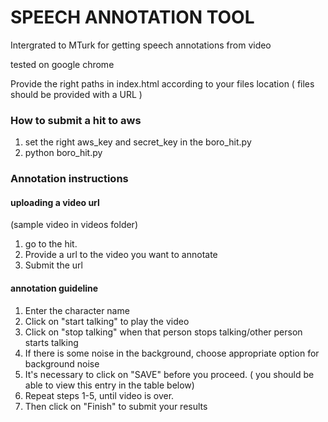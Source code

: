# SPEECH ANNOTATION TOOL
Intergrated to MTurk for getting speech annotations from video

tested on google chrome

Provide the right paths in index.html according to your files location ( files should be provided with a URL )
### How to submit a hit to aws

1. set the right aws_key and secret_key in the boro_hit.py
2. python boro_hit.py


### Annotation instructions

#### uploading a video url
(sample video in videos folder)
1. go to the hit.
2. Provide a url to the video you want to annotate
3. Submit the url

#### annotation guideline
1. Enter the character name
2. Click on "start talking" to play the video
3. Click on "stop talking" when that person stops talking/other person starts talking
4. If there is some noise in the background, choose appropriate option for background noise
5. It's necessary to click on "SAVE" before you proceed. ( you should be able to view this entry in the table below)
6. Repeat steps 1-5, until video is over.
7. Then click on "Finish" to submit your results


